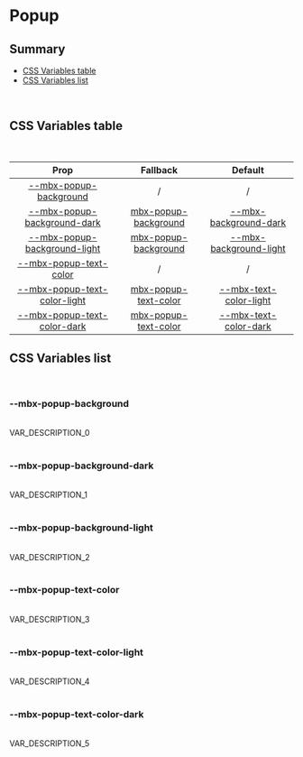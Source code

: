 # Popup

## Summary

- [CSS Variables table](#css-variables-table)
- [CSS Variables list](#css-variables-list)

<br>

## CSS Variables table

<br>

| <div style='text-align:center;margin:auto;'>Prop</div> | <div style='text-align:center;margin:auto;'>Fallback</div> | <div style='text-align:center;margin:auto;'>Default</div> |
| ------------------------------------------------------ | ---------------------------------------------------------- | --------------------------------------------------------- |
| <div style='text-align:center;margin:auto;'>[--mbx-popup-background](#mbx-popup-background)</div> | <div style='text-align:center;margin:auto;'>/</div> | <div style='text-align:center;margin:auto;'>/</div> |
| <div style='text-align:center;margin:auto;'>[--mbx-popup-background-dark](#mbx-popup-background-dark)</div> | <div style='text-align:center;margin:auto;'>[mbx-popup-background](#mbx-popup-background)</div> | <div style='text-align:center;margin:auto;'>[--mbx-background-dark](global-css-vars.md#mbx-background-dark)</div> |
| <div style='text-align:center;margin:auto;'>[--mbx-popup-background-light](#mbx-popup-background-light)</div> | <div style='text-align:center;margin:auto;'>[mbx-popup-background](#mbx-popup-background)</div> | <div style='text-align:center;margin:auto;'>[--mbx-background-light](global-css-vars.md#mbx-background-light)</div> |
| <div style='text-align:center;margin:auto;'>[--mbx-popup-text-color](#mbx-popup-text-color)</div> | <div style='text-align:center;margin:auto;'>/</div> | <div style='text-align:center;margin:auto;'>/</div> |
| <div style='text-align:center;margin:auto;'>[--mbx-popup-text-color-light](#mbx-popup-text-color-light)</div> | <div style='text-align:center;margin:auto;'>[mbx-popup-text-color](#mbx-popup-text-color)</div> | <div style='text-align:center;margin:auto;'>[--mbx-text-color-light](global-css-vars.md#mbx-text-color-light)</div> |
| <div style='text-align:center;margin:auto;'>[--mbx-popup-text-color-dark](#mbx-popup-text-color-dark)</div> | <div style='text-align:center;margin:auto;'>[mbx-popup-text-color](#mbx-popup-text-color)</div> | <div style='text-align:center;margin:auto;'>[--mbx-text-color-dark](global-css-vars.md#mbx-text-color-dark)</div> |


## CSS Variables list

<br>

### --mbx-popup-background

<br>VAR_DESCRIPTION_0<br><br>
### --mbx-popup-background-dark

<br>VAR_DESCRIPTION_1<br><br>
### --mbx-popup-background-light

<br>VAR_DESCRIPTION_2<br><br>
### --mbx-popup-text-color

<br>VAR_DESCRIPTION_3<br><br>
### --mbx-popup-text-color-light

<br>VAR_DESCRIPTION_4<br><br>
### --mbx-popup-text-color-dark

<br>VAR_DESCRIPTION_5<br><br>

